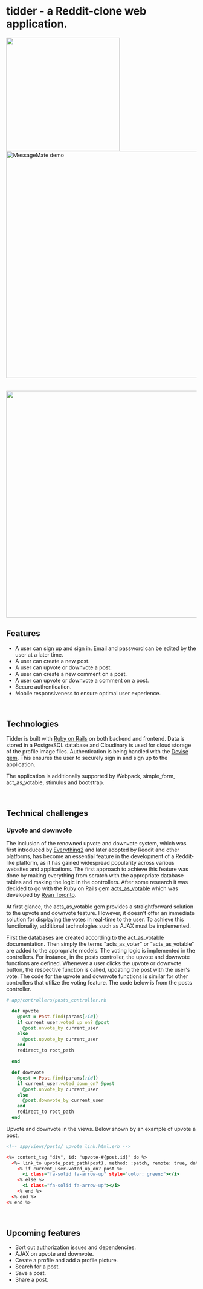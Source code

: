 <base target="_blank">

# tidder - a Reddit-clone web application.


<div class="d-flex align-items-center">
  <img
    src="https://user-images.githubusercontent.com/108831121/219307211-47535c00-a5ac-4e53-a9f0-9b597b93d6ef.png"
    width="300"
    height="auto">
  <a
    href="https://vimeo.com/798677053"
    title="tidder demo"
    target="_blank"
   >
    <img
      src="https://user-images.githubusercontent.com/108831121/219307567-74f3a448-ce66-4000-8fa6-38650c161dfe.png"
      alt="MessageMate demo"
      width="auto"
      height="600"
    />
  </a>
</div>

</br>

</br>


<div>
  <img src="https://user-images.githubusercontent.com/108831121/219307249-2d81a68d-a558-4bc1-baeb-e18fff61ddde.png" width="600" height="auto">
</div>


## Features
- A user can sign up and sign in. Email and password can be edited by the user at a later time.
- A user can create a new post.
- A user can upvote or downvote a post.
- A user can create a new comment on a post.
- A user can upvote or downvote a comment on a post.
- Secure authentication.
- Mobile responsiveness to ensure optimal user experience.

</br>

## Technologies
Tidder is built with [Ruby on Rails](https://rubyonrails.org/) on both backend and frontend. Data is stored in a PostgreSQL database and Cloudinary is used for cloud storage of the profile image files. Authentication is being handled with the [Devise gem](https://github.com/heartcombo/devise). This ensures the user to securely sign in and sign up to the application.


The application is additionally supported by Webpack, simple_form, act_as_votable, stimulus and bootstrap.

</br>

## Technical challenges

### Upvote and downvote
The inclusion of the renowned upvote and downvote system, which was first introduced by [Everything2](https://everything2.com/title/An+Introduction+to+Everything2) and later adopted by Reddit and other platforms, has become an essential feature in the development of a Reddit-like platform, as it has gained widespread popularity across various websites and applications. The first approach to achieve this feature was done by making everything from scratch with the appropriate database tables and making the logic in the controllers. After some research it was decided to go with the Ruby on Rails gem [acts_as_votable](https://github.com/ryanto/acts_as_votable) which was developed by [Ryan Toronto](https://github.com/ryanto).


At first glance, the acts_as_votable gem provides a straightforward solution to the upvote and downvote feature. However, it doesn't offer an immediate solution for displaying the votes in real-time to the user. To achieve this functionality, additional technologies such as AJAX  must be implemented.


First the databases are created according to the act_as_votable documentation. Then simply the terms "acts_as_voter" or "acts_as_votable" are added to the appropriate models. The voting logic is implemented in the controllers. For instance, in the posts controller, the upvote and downvote functions are defined. Whenever a user clicks the upvote or downvote button, the respective function is called, updating the post with the user's vote. The code for the upvote and downvote functions is similar for other controllers that utilize the voting feature. The code below is from the posts controller.

```.rb
# app/controllers/posts_controller.rb

  def upvote
    @post = Post.find(params[:id])
    if current_user.voted_up_on? @post
      @post.unvote_by current_user
    else
      @post.upvote_by current_user
    end
    redirect_to root_path

  end

  def downvote
    @post = Post.find(params[:id])
    if current_user.voted_down_on? @post
      @post.unvote_by current_user
    else
      @post.downvote_by current_user
    end
    redirect_to root_path
  end
```


Upvote and downvote in the views. Below shown by an example of upvote a post.


```.html
<!-- app/views/posts/_upvote_link.html.erb -->

<%= content_tag "div", id: "upvote-#{post.id}" do %>
  <%= link_to upvote_post_path(post), method: :patch, remote: true, data: { disable_with: "voting..." } do %>
    <% if current_user.voted_up_on? post %>
      <i class="fa-solid fa-arrow-up" style="color: green;"></i>
    <% else %>
      <i class="fa-solid fa-arrow-up"></i>
    <% end %>
  <% end %>
<% end %>
```

</br>

## Upcoming features
- Sort out authorization issues and dependencies.
- AJAX on upvote and downvote.
- Create a profile and add a profile picture.
- Search for a post.
- Save a post.
- Share a post.
